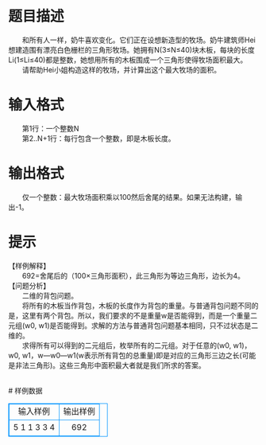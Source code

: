 # 

 
 # 题目描述 
<p>
　　和所有人一样，奶牛喜欢变化。它们正在设想新造型的牧场。奶牛建筑师Hei想建造围有漂亮白色栅栏的三角形牧场。她拥有N(3≤N≤40)块木板，每块的长度Li(1≤Li≤40)都是整数，她想用所有的木板围成一个三角形使得牧场面积最大。<br>　　请帮助Hei小姐构造这样的牧场，并计算出这个最大牧场的面积。<br></p> 

 
 # 输入格式 
<p>
　　第1行：一个整数N<br>　　第2..N+1行：每行包含一个整数，即是木板长度。<br></p> 

 
 # 输出格式 
<p>
　　仅一个整数：最大牧场面积乘以100然后舍尾的结果。如果无法构建，输出-1。</p> 

 
 # 提示 
<p>
【样例解释】<br>　　692=舍尾后的（100×三角形面积），此三角形为等边三角形，边长为4。<br>【问题分析】<br>　　二维的背包问题。<br>　　将所有的木板当作背包，木板的长度作为背包的重量。与普通背包问题不同的是，这里有两个背包。所以，我们要求的不是重量w是否能得到，而是一个重量二元组(w0, w1)是否能得到。求解的方法与普通背包问题基本相同，只不过状态是二维的。<br>　　求得所有可以得到的二元组后，枚举所有的二元组。对于任意的(w0, w1)，w0, w1，w—w0—w1(w表示所有背包的总重量)即是对应的三角形三边之长(可能是非法三角形)。这些三角形中面积最大者就是我们所求的答案。<br><br></p> 
# 样例数据
<style>
        table,table tr th, table tr td { border:1px solid #0094ff; }
        table { width: 200px; min-height: 25px; line-height: 25px; text-align: center; border-collapse: collapse;}   
    </style>
<table>
	<tr>
		<td>输入样例</td>
		<td>输出样例</td>
	</tr>
<tr><td>5							
1
1
3
3
4
</td><td>692</td></tr></table>
